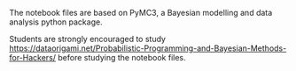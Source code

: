 The notebook files are based on PyMC3, a Bayesian modelling and data analysis python package. 

Students are strongly encouraged to study https://dataorigami.net/Probabilistic-Programming-and-Bayesian-Methods-for-Hackers/ before studying the notebook files.
